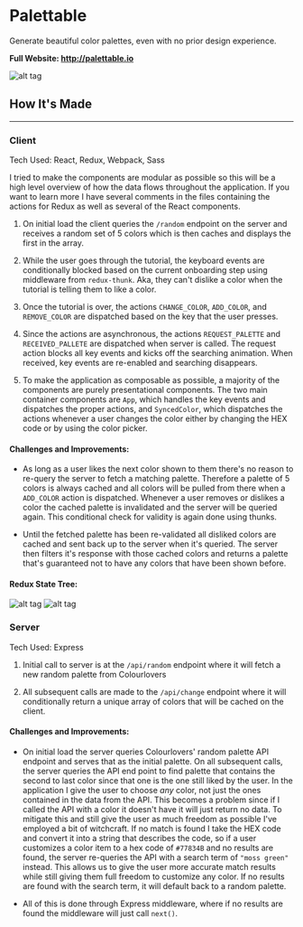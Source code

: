 # Palettable
Generate beautiful color palettes, even with no prior design experience.

**Full Website: http://palettable.io**

![alt tag](http://i.imgur.com/U1ImIj1.png)

## How It's Made
---
### Client
Tech Used: React, Redux, Webpack, Sass

I tried to make the components are modular as possible so this will be a high level overview of how the data flows throughout the application. If you want to learn more I have several comments in the files containing the actions for Redux as well as several of the React components.

1. On initial load the client queries the `/random` endpoint on the server and receives a random set of 5 colors which is then caches and displays the first in the array.

2. While the user goes through the tutorial, the keyboard events are conditionally blocked based on the current onboarding step using middleware from `redux-thunk`. Aka, they can't dislike a color when the tutorial is telling them to like a color.

3. Once the tutorial is over, the actions `CHANGE_COLOR`, `ADD_COLOR`, and `REMOVE_COLOR` are dispatched based on the key that the user presses.

4. Since the actions are asynchronous, the actions `REQUEST_PALETTE` and `RECEIVED_PALLETE` are dispatched when server is called. The request action blocks all key events and kicks off the searching animation. When received, key events are re-enabled and searching disappears.

5. To make the application as composable as possible, a majority of the components are purely presentational components. The two main container components are `App`, which handles the key events and dispatches the proper actions, and `SyncedColor`, which dispatches the actions whenever a user changes the color either by changing the HEX code or by using the color picker.

#### Challenges and Improvements:

- As long as a user likes the next color shown to them there's no reason to re-query the server to fetch a matching palette. Therefore a palette of 5 colors is always cached and all colors will be pulled from there when a `ADD_COLOR` action is dispatched. Whenever a user removes or dislikes a color the cached palette is invalidated and the server will be queried again. This conditional check for validity is again done using thunks.

- Until the fetched palette has been re-validated all disliked colors are cached and sent back up to the server when it's queried. The server then filters it's response with those cached colors and returns a palette that's guaranteed not to have any colors that have been shown before.

#### Redux State Tree:
![alt tag](http://i.imgur.com/60dsrvo.png)
![alt tag](http://gifyu.com/images/palettable.gif)

### Server
Tech Used: Express

1. Initial call to server is at the `/api/random` endpoint where it will fetch a new random palette from Colourlovers

2. All subsequent calls are made to the `/api/change` endpoint where it will conditionally return a unique array of colors that will be cached on the client.

#### Challenges and Improvements:

- On initial load the server queries Colourlovers' random palette API endpoint and serves that as the initial palette. On all subsequent calls, the server queries the API end point to find palette that contains the second to last color since that one is the one still liked by the user. In the application I give the user to choose *any* color, not just the ones contained in the data from the API. This becomes a problem since if I called the API with a color it doesn't have it will just return no data. To mitigate this and still give the user as much freedom as possible I've employed a bit of witchcraft. If no match is found I take the HEX code and convert it into a string that describes the code, so if a user customizes a color item to a hex code of `#77834B` and no results are found, the server re-queries the API with a search term of ``"moss green"`` instead. This allows us to give the user more accurate match results while still giving them full freedom to customize any color. If no results are found with the search term, it will default back to a random palette.

- All of this is done through Express middleware, where if no results are found the middleware will just call `next()`.
